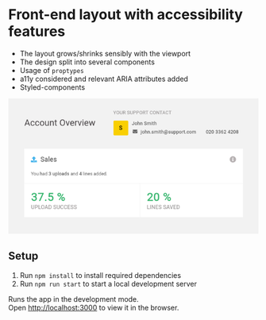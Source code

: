 # Front-end layout with accessibility features
- The layout grows/shrinks sensibly with the viewport
- The design split into several components
- Usage of `proptypes`
- a11y considered and relevant ARIA attributes added
- Styled-components

![Project screenshot](https://github.com/dbstylesnet/accessibility-front/blob/master/screenshot.png)


## Setup
1. Run `npm install` to install required dependencies
2. Run `npm run start` to start a local development server

Runs the app in the development mode.\
Open [http://localhost:3000](http://localhost:3000) to view it in the browser.
